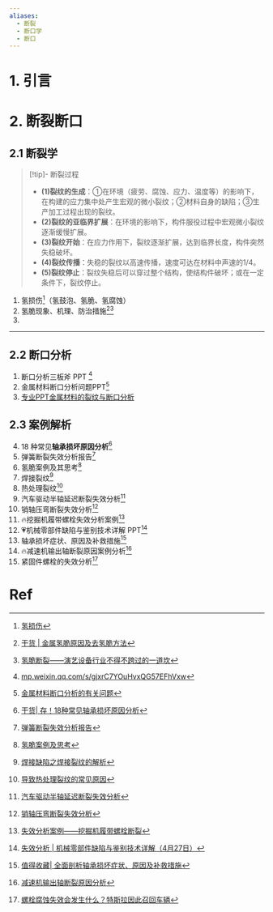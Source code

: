 ```yaml
---
aliases:
  - 断裂
  - 断口学
  - 断口
---
```

# 1. 引言 

# 2. 断裂断口 
## 2.1 断裂学 
> [!tip]- 断裂过程
> - **(1)裂纹的生成**：①在环境（疲劳、腐蚀、应力、温度等）的影响下，在构建的应力集中处产生宏观的微小裂纹；②材料自身的缺陷；③生产加工过程出现的裂纹。
> - **(2)裂纹的亚临界扩展**：在环境的影响下，构件服役过程中宏观微小裂纹逐渐缓慢扩展。
> - **(3)裂纹开始**：在应力作用下，裂纹逐渐扩展，达到临界长度，构件突然失稳破坏。
> - **(4)裂纹传播**：失稳的裂纹以高速传播，速度可达在材料中声速的1/4。
> - **(5)裂纹停止**：裂纹失稳后可以穿过整个结构，使结构件破坏；或在一定条件下，裂纹停止。

1. 氢损伤[^1]（氢鼓泡、氢脆、氢腐蚀）
2. 氢脆现象、机理、防治措施[^2][^3]
3. 

----
## 2.2 断口分析 
1. 断口分析三板斧 PPT [^4]
2. 金属材料断口分析问题PPT[^5]
3. [专业PPT金属材料的裂纹与断口分析](https://mp.weixin.qq.com/s/MtuKOw_rbWDVo7syLOAJzg)



## 2.3 案例解析 
4. 18 种常见**轴承损坏原因分析**[^6]
5. 弹簧断裂失效分析报告[^7]
6. 氢脆案例及其思考[^8]
7. 焊接裂纹[^9]
8. 热处理裂纹[^10]
9. 汽车驱动半轴延迟断裂失效分析[^11]
10. 销轴压弯断裂失效分析[^12]
11. 🔥挖掘机履带螺栓失效分析案例[^13]
12. 💗机械零部件缺陷与鉴别技术详解 PPT[^14]
13. 轴承损坏症状、原因及补救措施[^15]
14. 🔥减速机输出轴断裂原因案例分析[^17]
15. 紧固件螺栓的失效分析[^16]
# Ref 

[^1]: [氢损伤](https://mp.weixin.qq.com/s/tu37W_2oStkDXlQyqgfONg)
[^2]: [干货 | 金属氢脆原因及去氢脆方法](https://mp.weixin.qq.com/s/d7WeDkSaxW9HCbbOeC8Jug)

[^3]: [氢脆断裂——演艺设备行业不得不跨过的一道坎](https://mp.weixin.qq.com/s/raxgR7md2ZW7t5p_CfTR4A)
[^4]: [mp.weixin.qq.com/s/gjxrC7YOuHvxQG57EFhVxw](https://mp.weixin.qq.com/s/gjxrC7YOuHvxQG57EFhVxw)

[^5]: [金属材料断口分析的有关问题](https://mp.weixin.qq.com/s/-EP6dbkHP8UABth6vK17ug)
[^6]: [干货| 存！18种常见轴承损坏原因分析](https://mp.weixin.qq.com/s/5qCCZTnHh4sk8comD0U7ig)
[^7]: [弹簧断裂失效分析报告](https://mp.weixin.qq.com/s/vIoafAzOw7SKr9AsuMT7jw)
[^8]: [氢脆案例及思考](https://mp.weixin.qq.com/s/DJzkZKMVuaq1j4eyb3Wlhw)
[^9]: [焊接缺陷之焊接裂纹的解析](https://mp.weixin.qq.com/s/m7hq_XHeoHqnr7kGZE-k9A)
[^10]: [导致热处理裂纹的常见原因](https://mp.weixin.qq.com/s/W1RTj2VuyzG4L2oSKvy6RQ)
[^11]: [汽车驱动半轴延迟断裂失效分析](https://mp.weixin.qq.com/s/GePzAwltTKJnf7XKa1NnIg)
[^12]: [销轴压弯断裂失效分析](https://mp.weixin.qq.com/s/HFffIJWFDQU0SSgU_5MUbA)
[^13]: [失效分析案例——挖掘机履带螺栓断裂](https://mp.weixin.qq.com/s/KkgKebsosnARWeWLdRWGoA)

[^14]: [失效分析 | 机械零部件缺陷与鉴别技术详解（4月27日）](https://mp.weixin.qq.com/s/hE3TQ9tkWXcj8xa8BZJmSg)
[^15]: [值得收藏| 全面剖析轴承损坏症状、原因及补救措施](https://mp.weixin.qq.com/s/62ANa-AUZttj019s-BItog)
[^16]: [螺栓腐蚀失效会发生什么？特斯拉因此召回车辆](https://mp.weixin.qq.com/s/RdvaqjG9NYREo8lkugC6gg)

[^17]: [减速机输出轴断裂原因分析](https://mp.weixin.qq.com/s/YCWzyeXfKJ-cAs4eoAGb5A)
